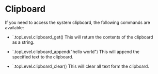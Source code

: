 # Clipboard

If you need to access the system clipboard, the following commands are available:

* `.topLevel.clipboard_get()
    This will return the contents of the clipboard as a string.  

* `.topLevel.clipboard_append("hello world")
    This will append the specified text to the clipboard.  

* `.topLevel.clipboard_clear()
    This will clear all text form the clipboard.  
